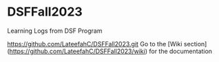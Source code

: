 # DSFFall2023
Learning Logs from DSF Program

https://github.com/LateefahC/DSFFall2023.git
Go to the [Wiki section] (https://github.com/LateefahC/DSFFall2023/wiki) for the documentation
